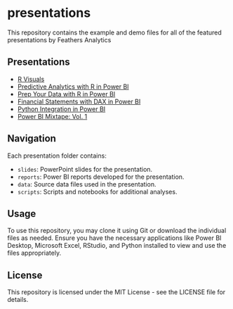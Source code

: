 # presentations
This repository contains the example and demo files for all of the featured presentations by Feathers Analytics

## Presentations
- [R Visuals](./R%20Visuals)
- [Predictive Analytics with R in Power BI](./Predictive%20Analytics%20with%20R%20in%20PBI)
- [Prep Your Data with R in Power BI](./Prep%20Your%20Data%20with%20R%20in%20PBI)
- [Financial Statements with DAX in Power BI](./Financial%20Statements%20with%20DAX%20in%20PBI)
- [Python Integration in Power BI](./Python%20Integration%20in%20PBI)
- [Power BI Mixtape: Vol. 1](./PBI%20Mixtape%20Vol%201)

## Navigation

Each presentation folder contains:
- `slides`: PowerPoint slides for the presentation.
- `reports`: Power BI reports developed for the presentation.
- `data`: Source data files used in the presentation.
- `scripts`: Scripts and notebooks for additional analyses.

## Usage

To use this repository, you may clone it using Git or download the individual files as needed. Ensure you have the necessary applications like Power BI Desktop, Microsoft Excel, RStudio, and Python installed to view and use the files appropriately.

## License

This repository is licensed under the MIT License - see the LICENSE file for details.
